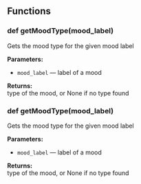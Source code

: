 ## Functions

### def getMoodType(mood_label)

Gets the mood type for the given mood label

**Parameters:**
- `mood_label` &mdash; label of a mood


**Returns:**<br>
type of the mood, or None if no type found

### def getMoodType(mood_label)

Gets the mood type for the given mood label

**Parameters:**
- `mood_label` &mdash; label of a mood


**Returns:**<br>
type of the mood, or None if no type found

